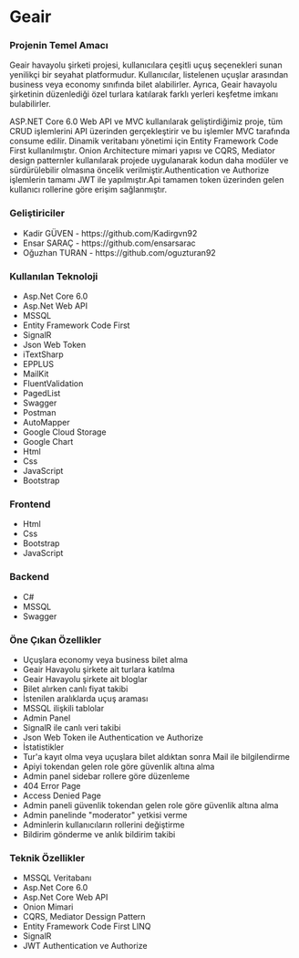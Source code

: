 <h1>Geair</h1>
<h3>Projenin Temel Amacı</h3>
<p>Geair havayolu şirketi projesi, kullanıcılara çeşitli uçuş seçenekleri sunan yenilikçi bir seyahat platformudur. Kullanıcılar, listelenen uçuşlar arasından business veya economy sınıfında bilet alabilirler. Ayrıca, Geair havayolu şirketinin düzenlediği özel turlara katılarak farklı yerleri keşfetme imkanı bulabilirler.</p>
<p>ASP.NET Core 6.0 Web API ve MVC kullanılarak geliştirdiğimiz proje, tüm CRUD işlemlerini API üzerinden gerçekleştirir ve bu işlemler MVC tarafında consume edilir. Dinamik veritabanı yönetimi için Entity Framework Code First kullanılmıştır. Onion Architecture mimari yapısı ve CQRS, Mediator design patternler kullanılarak projede uygulanarak kodun daha modüler ve sürdürülebilir olmasına öncelik verilmiştir.Authentication ve Authorize işlemlerin tamamı JWT ile yapılmıştır.Api tamamen token üzerinden gelen kullanıcı rollerine göre erişim sağlanmıştır.</p>
<h3>Geliştiriciler</h3>
<ul>
  <li>Kadir GÜVEN - https://github.com/Kadirgvn92</li>
  <li>Ensar SARAÇ - https://github.com/ensarsarac</li>
  <li>Oğuzhan TURAN - https://github.com/oguzturan92</li>
</ul>
<h3>Kullanılan Teknoloji</h3>
 <ul>
   <li>Asp.Net Core 6.0</li>
   <li>Asp.Net Web API</li>
   <li>MSSQL</li>
   <li>Entity Framework Code First</li>
   <li>SignalR</li>
   <li>Json Web Token</li>
   <li>iTextSharp</li>
   <li>EPPLUS</li>
   <li>MailKit</li>
   <li>FluentValidation</li>
   <li>PagedList</li>
   <li>Swagger</li>
   <li>Postman</li>
   <li>AutoMapper</li>
   <li>Google Cloud Storage</li>
   <li>Google Chart</li>
   <li>Html</li>
   <li>Css</li>
   <li>JavaScript</li>
   <li>Bootstrap</li>
 </ul>
 <h3>Frontend</h3>
 <ul>
   <li>Html</li>
   <li>Css</li>
   <li>Bootstrap</li>
   <li>JavaScript</li>
 </ul>
<h3>Backend</h3>
<ul>
  <li>C#</li>
  <li>MSSQL</li>
  <li>Swagger</li>
</ul>
<h3>Öne Çıkan Özellikler</h3>
<ul>
  <li>Uçuşlara economy veya business bilet alma</li>
  <li>Geair Havayolu şirkete ait turlara katılma</li>
  <li>Geair Havayolu şirkete ait bloglar</li>
  <li>Bilet alırken canlı fiyat takibi</li>
  <li>İstenilen aralıklarda uçuş araması</li>
  <li>MSSQL ilişkili tablolar</li>
  <li>Admin Panel</li>
  <li>SignalR ile canlı veri takibi</li>
  <li>Json Web Token ile Authentication ve Authorize </li>
  <li>İstatistikler</li>
  <li>Tur'a kayıt olma veya uçuşlara bilet aldıktan sonra Mail ile bilgilendirme</li>
  <li>Apiyi tokendan gelen role göre güvenlik altına alma</li>
  <li>Admin panel sidebar rollere göre düzenleme</li>
  <li>404 Error Page</li>
  <li>Access Denied Page</li>
  <li>Admin paneli güvenlik tokendan gelen role göre güvenlik altına alma</li>
  <li>Admin panelinde "moderator" yetkisi verme</li>
  <li>Adminlerin kullanıcıların rollerini değiştirme</li>
  <li>Bildirim gönderme ve anlık bildirim takibi</li>
</ul>
<h3>Teknik Özellikler</h3>
<ul>
  <li>MSSQL Veritabanı</li>
  <li>Asp.Net Core 6.0</li>
  <li>Asp.Net Core Web API</li>
  <li>Onion Mimari</li>
  <li>CQRS, Mediator Dessign Pattern</li>
  <li>Entity Framework Code First LINQ</li>
  <li>SignalR</li>
  <li>JWT Authentication ve Authorize</li>
</ul>





